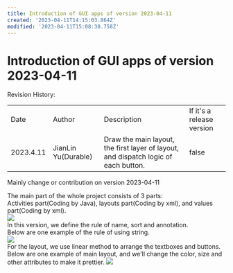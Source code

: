 ```yaml
---
title: Introduction of GUI apps of version 2023-04-11
created: '2023-04-11T14:15:03.864Z'
modified: '2023-04-11T15:08:30.758Z'
---
```


# Introduction of GUI apps of version 2023-04-11

Revision History:

<table><tbody><tr>
<td>Date</td><td>Author</td><td>Description</td><td>If it's a release version</td>
</tr><tr>
<td>2023.4.11</td><td>JianLin Yu(Durable)</td><td>Draw the main layout, the first layer of layout, and dispatch logic of each button.</td><td>false</td>
</tr><tr>
</tr></tbody></table>

Mainly change or contribution on version 2023-04-11

The main part of the whole project consists of 3 parts:</br>
Activities part(Coding by Java), layouts part(Coding by xml), and values part(Coding by xml).</br>
![](https://imgse.com/i/ppOyTGF)
</br>
In this version, we define the rule of name, sort and annotation.</br>
Below are one example of the rule of using string.</br>
![](https://imgse.com/i/ppOy55T)
</br>
For the layout, we use linear method to arrange the textboxes and buttons.</br>
Below are one example of main layout, and we'll change the color, size and other attributes to make it prettier.
![](https://imgse.com/i/ppOyoPU)
